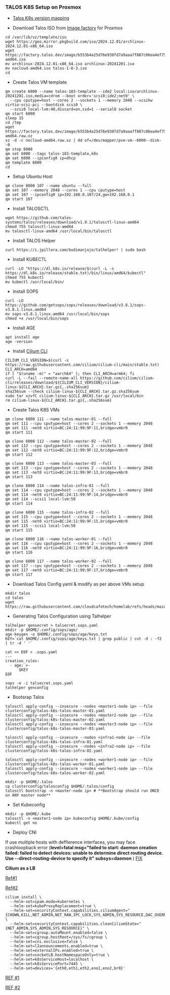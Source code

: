 ### TALOS K8S Setup on Proxmox

- [Talos K8s version mapping](https://www.talos.dev/v1.8/introduction/support-matrix/)

- Download Talos ISO from [Image factory](https://www.talos.dev/latest/talos-guides/install/boot-assets/#image-factory) for Proxmox

```
cd /var/lib/vz/template/iso
wget https://geo.mirror.pkgbuild.com/iso/2024.12.01/archlinux-2024.12.01-x86_64.iso
wget https://factory.talos.dev/image/b553b4a25d76e938fd7a9aaa7f887c06ea4ef75275e64f4630e6f8f739cf07df/v1.9.1/nocloud-amd64.iso
mv archlinux-2024.12.01-x86_64.iso archlinux-20241201.iso
mv nocloud-amd64.iso talos-1-8-3.iso
cd
```

- Create Talos VM template 

```
qm create 6000 --name talos-183-template --ide2 local:iso/archlinux-20241201.iso,media=cdrom --boot order='scsi0;ide2;net0' \
  --cpu cputype=host --cores 2 --sockets 1 --memory 2048 --scsihw virtio-scsi-pci --bootdisk scsi0 \
  --scsi0 local-lvm:40,discard=on,ssd=1 --serial0 socket
qm start 6000
sleep 15
cd /tmp
wget https://factory.talos.dev/image/b553b4a25d76e938fd7a9aaa7f887c06ea4ef75275e64f4630e6f8f739cf07df/v1.9.1/nocloud-amd64.raw.xz
xz -d -c nocloud-amd64.raw.xz | dd of=/dev/mapper/pve-vm--6000--disk--0
qm stop 6000
qm set 6000 --tags talos-183-template,k8s
qm set 6000 --ipconfig0 ip=dhcp
qm template 6000
cd
```

- Setup Ubuntu Host

```
qm clone 8000 107 --name ubuntu --full
qm set 107 --memory 2048 --cores 1 --cpu cputype=host
qm set 107 --ipconfig0 ip=192.168.0.107/24,gw=192.168.0.1
qm start 107
```

- Install TALOSCTL

```
wget https://github.com/talos-systems/talos/releases/download/v1.9.1/talosctl-linux-amd64
chmod 755 talosctl-linux-amd64
mv talosctl-linux-amd64 /usr/local/bin/talosctl 
```

- Install TALOS Helper

```
curl https://i.jpillora.com/budimanjojo/talhelper! | sudo bash
```

- Install KUBECTL

```
curl -LO "https://dl.k8s.io/release/$(curl -L -s https://dl.k8s.io/release/stable.txt)/bin/linux/amd64/kubectl"
chmod 755 kubectl
mv kubectl /usr/local/bin/
```

- Install SOPS

```
curl -LO https://github.com/getsops/sops/releases/download/v3.8.1/sops-v3.8.1.linux.amd64
mv sops-v3.8.1.linux.amd64 /usr/local/bin/sops
chmod +x /usr/local/bin/sops
```

- Install AGE

```
apt install age
age -version
```

- Install [Cilium CLI](https://docs.cilium.io/en/stable/gettingstarted/k8s-install-default/#install-the-cilium-cli)

```
CILIUM_CLI_VERSION=$(curl -s https://raw.githubusercontent.com/cilium/cilium-cli/main/stable.txt)
CLI_ARCH=amd64
if [ "$(uname -m)" = "aarch64" ]; then CLI_ARCH=arm64; fi
curl -L --fail --remote-name-all https://github.com/cilium/cilium-cli/releases/download/${CILIUM_CLI_VERSION}/cilium-linux-${CLI_ARCH}.tar.gz{,.sha256sum}
sha256sum --check cilium-linux-${CLI_ARCH}.tar.gz.sha256sum
sudo tar xzvfC cilium-linux-${CLI_ARCH}.tar.gz /usr/local/bin
rm cilium-linux-${CLI_ARCH}.tar.gz{,.sha256sum}
```

- Create Talos K8S VMs

```
qm clone 6000 111 --name talos-master-01 --full
qm set 111 --cpu cputype=host --cores 2 --sockets 1 --memory 2048
qm set 111 -net0 virtio=BC:24:11:99:9F:11,bridge=vmbr0
qm start 111

qm clone 6000 112 --name talos-master-02 --full
qm set 112 --cpu cputype=host --cores 2 --sockets 1 --memory 2048
qm set 112 -net0 virtio=BC:24:11:99:9F:12,bridge=vmbr0
qm start 112

qm clone 6000 113 --name talos-master-03 --full
qm set 113 --cpu cputype=host --cores 2 --sockets 1 --memory 2048
qm set 113 -net0 virtio=BC:24:11:99:9F:13,bridge=vmbr0
qm start 113

qm clone 6000 114 --name talos-infra-01 --full
qm set 114 --cpu cputype=host --cores 2 --sockets 1 --memory 2048
qm set 114 -net0 virtio=BC:24:11:99:9F:14,bridge=vmbr0
qm set 114 --scsi1 local-lvm:50
qm start 114

qm clone 6000 115 --name talos-infra-02 --full
qm set 115 --cpu cputype=host --cores 2 --sockets 1 --memory 2048
qm set 115 -net0 virtio=BC:24:11:99:9F:15,bridge=vmbr0
qm set 115 --scsi1 local-lvm:50
qm start 115

qm clone 6000 116 --name talos-worker-01 --full
qm set 116 --cpu cputype=host --cores 2 --sockets 1 --memory 2048
qm set 116 -net0 virtio=BC:24:11:99:9F:16,bridge=vmbr0
qm start 116

qm clone 6000 117 --name talos-worker-02 --full
qm set 117 --cpu cputype=host --cores 2 --sockets 1 --memory 2048
qm set 117 -net0 virtio=BC:24:11:99:9F:17,bridge=vmbr0
qm start 117
```

- Download Talos Config yaml & modify as per above VMs setup

```
mkdir talos
cd talos
wget https://raw.githubusercontent.com/cloudcafetech/homelab/refs/heads/main/talos/talconfig.yaml
```
- Generating Talos Configuration using Talhelper

```
talhelper gensecret > talsecret.sops.yaml
mkdir -p $HOME/.config/sops/age/
age-keygen -o $HOME/.config/sops/age/keys.txt
KEY=`cat $HOME/.config/sops/age/keys.txt | grep public | cut -d : -f2 | tr -d ' '`

cat << EOF > .sops.yaml
---
creation_rules:
  - age: >-
      $KEY
EOF

sops -e -i talsecret.sops.yaml
talhelper genconfig
```

- Bootsrap Talos

```
talosctl apply-config --insecure --nodes <master1-node ip> --file clusterconfig/talos-k8s-talos-master-01.yaml
talosctl apply-config --insecure --nodes <master2-node ip> --file clusterconfig/talos-k8s-talos-master-02.yaml
talosctl apply-config --insecure --nodes <master3-node ip> --file clusterconfig/talos-k8s-talos-master-03.yaml

talosctl apply-config --insecure --nodes <infra1-node ip> --file clusterconfig/talos-k8s-talos-infra-01.yaml
talosctl apply-config --insecure --nodes <infra2-node ip> --file clusterconfig/talos-k8s-talos-infra-02.yaml

talosctl apply-config --insecure --nodes <worker1-node ip> --file clusterconfig/talos-k8s-talos-worker-01.yaml
talosctl apply-config --insecure --nodes <worker1-node ip> --file clusterconfig/talos-k8s-talos-worker-02.yaml

mkdir -p $HOME/.talos
cp clusterconfig/talosconfig $HOME/.talos/config
talosctl bootstrap -n <master-node ip> # **Bootstrap should run ONCE on ANY master node**
```

- Set Kubeconfig

```
mkdir -p $HOME/.kube
talosctl -n <master1-node ip> kubeconfig $HOME/.kube/config
kubectl get no
```

- Deploy CNI

If use multiple hosts with deffierence interfaces, you may face crashloopback error (**level=fatal msg="failed to start: daemon creation failed: failed to detect devices: unable to determine direct routing device. Use --direct-routing-device to specify it" subsys=daemon** ) [FIX](https://github.com/cilium/cilium/issues/33527#issuecomment-2203382474)

**Cilium as a LB** 

[Ref#1](https://blog.mei-home.net/posts/k8s-migration-2-cilium-lb/) 

[Ref#2](https://blog.stonegarden.dev/articles/2023/12/migrating-from-metallb-to-cilium/)

```
cilium install \
  --helm-set=ipam.mode=kubernetes \
  --helm-set=kubeProxyReplacement=true \
  --helm-set=securityContext.capabilities.ciliumAgent="{CHOWN,KILL,NET_ADMIN,NET_RAW,IPC_LOCK,SYS_ADMIN,SYS_RESOURCE,DAC_OVERRIDE,FOWNER,SETGID,SETUID}" \
  --helm-set=securityContext.capabilities.cleanCiliumState="{NET_ADMIN,SYS_ADMIN,SYS_RESOURCE}" \
  --helm-set=cgroup.autoMount.enabled=false \
  --helm-set=cgroup.hostRoot=/sys/fs/cgroup \
  --helm-set=cni.exclusive=false \
  --helm-set=l2announcements.enabled=true \
  --helm-set=externalIPs.enabled=true \
  --helm-set=socketLB.hostNamespaceOnly=true \
  --helm-set=k8sServiceHost=localhost \
  --helm-set=k8sServicePort=7445 \
  --helm-set=devices='{eth0,eth1,eth2,eno1,eno2,br0}'
```

[REF #1](https://www.talos.dev/v1.8/talos-guides/install/virtualized-platforms/proxmox/)

[REF #2](https://surajremanan.com/posts/automating-talos-installation-on-proxmox-with-packer-and-terraform/)


